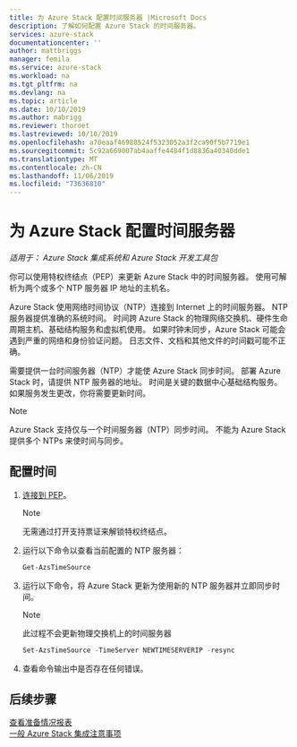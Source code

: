 ```yaml
---
title: 为 Azure Stack 配置时间服务器 |Microsoft Docs
description: 了解如何配置 Azure Stack 的时间服务器。
services: azure-stack
documentationcenter: ''
author: mattbriggs
manager: femila
ms.service: azure-stack
ms.workload: na
ms.tgt_pltfrm: na
ms.devlang: na
ms.topic: article
ms.date: 10/10/2019
ms.author: mabrigg
ms.reviewer: thoroet
ms.lastreviewed: 10/10/2019
ms.openlocfilehash: a70eaaf46988524f5323052a3f2ca90f5b7719e1
ms.sourcegitcommit: 5c92a669007ab4aaffe4484f1d8836a40340dde1
ms.translationtype: MT
ms.contentlocale: zh-CN
ms.lasthandoff: 11/06/2019
ms.locfileid: "73636810"
---
```

# <a name="configure-the-time-server-for-azure-stack"></a>为 Azure Stack 配置时间服务器

*适用于： Azure Stack 集成系统和 Azure Stack 开发工具包*  

你可以使用特权终结点（PEP）来更新 Azure Stack 中的时间服务器。 使用可解析为两个或多个 NTP 服务器 IP 地址的主机名。

Azure Stack 使用网络时间协议（NTP）连接到 Internet 上的时间服务器。 NTP 服务器提供准确的系统时间。 时间跨 Azure Stack 的物理网络交换机、硬件生命周期主机、基础结构服务和虚拟机使用。 如果时钟未同步，Azure Stack 可能会遇到严重的网络和身份验证问题。 日志文件、文档和其他文件的时间戳可能不正确。

需要提供一台时间服务器（NTP）才能使 Azure Stack 同步时间。 部署 Azure Stack 时，请提供 NTP 服务器的地址。 时间是关键的数据中心基础结构服务。 如果服务发生更改，你将需要更新时间。

> [!NOTE]
> Azure Stack 支持仅与一个时间服务器（NTP）同步时间。 不能为 Azure Stack 提供多个 NTPs 来使时间与同步。

## <a name="configure-time"></a>配置时间

1. [连接到 PEP](azure-stack-privileged-endpoint.md)。 
    > [!Note]  
    > 无需通过打开支持票证来解锁特权终结点。

2. 运行以下命令以查看当前配置的 NTP 服务器：

    ```PowerShell
    Get-AzsTimeSource
    ```

3. 运行以下命令，将 Azure Stack 更新为使用新的 NTP 服务器并立即同步时间。

    > [!Note]  
    > 此过程不会更新物理交换机上的时间服务器

    ```PowerShell
    Set-AzsTimeSource -TimeServer NEWTIMESERVERIP -resync
    ```

4. 查看命令输出中是否存在任何错误。


## <a name="next-steps"></a>后续步骤

[查看准备情况报表](azure-stack-validation-report.md)  
[一般 Azure Stack 集成注意事项](azure-stack-datacenter-integration.md)  
